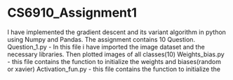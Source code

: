 # CS6910_Assignment1
I have implemented the gradient descent and its variant algorithm in python using Numpy and Pandas.
The assignment contains 10 Question.
Question_1.py - In this file i have imported the image dataset and the necessary libraries. Then plotted images of all classes(10)
Weights_bias.py - this file contains the function to initialize the weights and biases(random or xavier)
Activation_fun.py - this file contains the function to initialize the  
  
